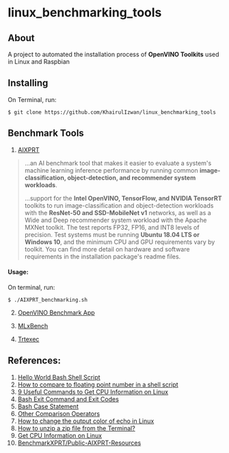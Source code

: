 # linux_benchmarking_tools

## About
A project to automated the installation process of **OpenVINO Toolkits** used in
Linux and Raspbian

## Installing
On Terminal, run:
```
$ git clone https://github.com/KhairulIzwan/linux_benchmarking_tools
```

## Benchmark Tools
1. [AIXPRT](https://www.principledtechnologies.com/benchmarkxprt/aixprt/index.php)

> ...an AI benchmark tool that makes it easier to evaluate a system's machine learning inference performance by running common **image-classification, object-detection, and recommender system workloads**.
> 
> ...support for the **Intel OpenVINO, TensorFlow, and NVIDIA TensorRT** toolkits to run image-classification and object-detection workloads with the **ResNet-50 and SSD-MobileNet v1** networks, as well as a Wide and Deep recommender system workload with the Apache MXNet toolkit. The test reports FP32, FP16, and INT8 levels of precision. Test systems must be running **Ubuntu 18.04 LTS or Windows 10**, and the minimum CPU and GPU requirements vary by toolkit. You can find more detail on hardware and software requirements in the installation package's readme files.

#### Usage:
On terminal, run:
```
$ ./AIXPRT_benchmarking.sh
```

2. [OpenVINO Benchmark App](https://docs.openvinotoolkit.org/2018_R5/_samples_benchmark_app_README.html)

3. [MLxBench](https://mlbench.github.io/)

4. [Trtexec](https://github.com/NVIDIA/TensorRT/tree/master/samples/opensource/trtexec)

## References: 
1. [Hello World Bash Shell Script](https://www.cyberciti.biz/faq/hello-world-bash-shell-script/)
2. [How to compare to floating point number in a shell script](https://unix.stackexchange.com/questions/24721/how-to-compare-to-floating-point-number-in-a-shell-script)
3. [9 Useful Commands to Get CPU Information on Linux](https://www.tecmint.com/check-linux-cpu-information/)
4. [Bash Exit Command and Exit Codes](https://linuxize.com/post/bash-exit/)
5. [Bash Case Statement](https://linuxize.com/post/bash-case-statement/)
6. [Other Comparison Operators](https://tldp.org/LDP/abs/html/comparison-ops.html)
7. [How to change the output color of echo in Linux](https://stackoverflow.com/questions/5947742/how-to-change-the-output-color-of-echo-in-linux_benchmarking_tools)
8. [How to unzip a zip file from the Terminal?](https://askubuntu.com/questions/86849/how-to-unzip-a-zip-file-from-the-terminal)
9. [Get CPU Information on Linux](https://linuxize.com/post/get-cpu-information-on-linux/)
10. [BenchmarkXPRT/Public-AIXPRT-Resources](https://github.com/BenchmarkXPRT/Public-AIXPRT-Resources/blob/master/Installation%20readmes/AIXPRT%20OpenVINO%20Ubuntu%20Readme.md)

